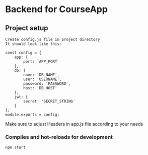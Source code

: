# Backend for CourseApp

## Project setup
```
Create config.js file in project directory
It should look like this:

const config = {
    app: {
        port: `APP_PORT`
    },
    db: {
        name: 'DB_NAME',
        user: 'USERNAME',
        password: 'PASSWORD',
        host: 'DB_HOST'
    },
    jwt: {
        secret: 'SECRET_STRING'
    }
};
module.exports = config;
```
Make sure to adjust Headers in app.js file according to your needs
### Compiles and hot-reloads for development
```
npm start